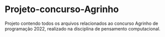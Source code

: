 # Projeto-concurso-Agrinho
Projeto contendo todos os arquivos relacionados ao concurso Agrinho de programação 2022, realizado na disciplina de pensamento computacional.
